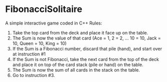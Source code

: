 # FibonacciSolitaire
A simple interactive game coded in C++
Rules:
1) Take the top card from the deck and place it face up on the table.
2) The Sum is now the value of that card (Ace = 1, 2 = 2, … 10 = 10, Jack = 10, Queen = 10, King = 10)
3) If the Sum is a Fibonacci number, discard that pile (hand), and start over at instruction #1
4) If the Sum is not Fibonacci, take the next card from the top of the deck and place it on top of the card
stack (pile or hand) on the table.
5) The Sum is now the sum of all cards in the stack on the table.
6) Go to instruction #3.
